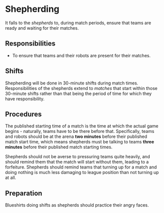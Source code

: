 Shepherding
===========

It falls to the *shepherds* to, during match periods, ensure that
teams are ready and waiting for their matches.

Responsibilities
----------------

* To ensure that teams and their robots are present for their matches.

Shifts
------

Shepherding will be done in 30-minute shifts during match times.
Responsibilities of the shepherds extend to *matches* that start
within those 30-minute shifts rather than that being the period of
time for which they have responsibility.

Procedures
----------

The published starting time of a match is the time at which the
actual game begins - naturally, teams have to be there before that.
Specifically, teams and robots should be at the arena **two minutes**
before their published match start time, which means shepherds must
be talking to teams **three minutes** before their published match
starting times.

Shepherds should not be averse to pressuring teams quite heavily,
and should remind them that the match will start without them,
leading to a forfeiture. Shepherds should remind teams that turning
up for a match and doing nothing is much less damaging to league
position than not turning up at all.

Preparation
-----------

Blueshirts doing shifts as shepherds should practice their angry
faces.

